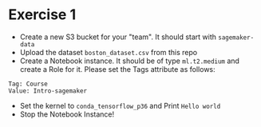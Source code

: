 # Exercise 1

- Create a new S3 bucket for your "team". It should start with `sagemaker-data`
- Upload the dataset `boston_dataset.csv` from this repo
- Create a Notebook instance. It should be of type `ml.t2.medium` and create a Role for it. Please set the Tags attribute as follows:
```
Tag: Course
Value: Intro-sagemaker
```

- Set the kernel to `conda_tensorflow_p36` and Print `Hello world`
- Stop the Notebook Instance!